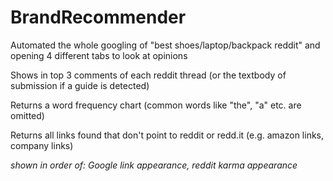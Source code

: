 # BrandRecommender
Automated the whole googling of "best shoes/laptop/backpack reddit" and opening 4 different tabs to look at opinions

Shows in top 3 comments of each reddit thread (or the textbody of submission if a guide is detected)

Returns a word frequency chart (common words like "the", "a" etc. are omitted)

Returns all links found that don't point to reddit or redd.it (e.g. amazon links, company links)

*shown in order of: Google link appearance, reddit karma appearance*
